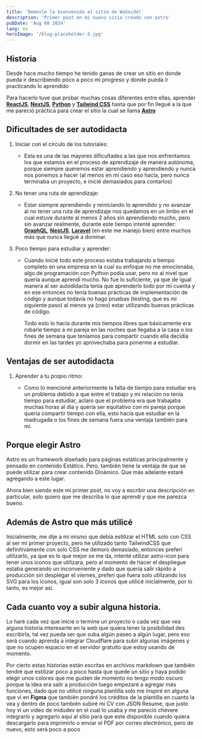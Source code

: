 ```yaml
---
title: 'Demosle la bienvenida al sitio de WaSeidel'
description: 'Primer post en mi nuevo sitio creado con astro'
pubDate: 'Aug 08 2024'
lang: es
heroImage: '/blog-placeholder-3.jpg'
---
```

## Historia

Desde hace mucho tiempo he tenido ganas de crear un sitio en donde pueda ir describiendo poco a poco mi progreso y donde pueda ir practicando lo aprendido

Para hacerlo tuve que probar muchas cosas diferentes entre ellas, aprender **[ReactJS](https://reactjs.dev)**, **[NextJS](https://nextjs.org)**, **[Python](https://python.org)** y **[Tailwind CSS](https://tailwindcss.com)** hasta que por fin llegué a la que me pareció práctica para crear el sitio la cual se llama **[Astro](https://astro.build/)**

## Dificultades de ser autodidacta

1.  Iniciar con el círculo de los tutoriales:

    -   Esta es una de las mayores dificultades a las que nos enfrentamos los que estamos en el proceso de aprendizaje de manera autónoma, porque siempre queremos estar aprendiendo y aprendiendo y nunca nos ponemos a hacer (al menos en mi caso eso hacía, pero nunca terminaba un proyecto, e inicié demasiados para contarlos)

2.  No tener una ruta de aprendizaje:

    -   Estar siempre aprendiendo y reiniciando lo aprendido y no avanzar al no tener una ruta de aprendizaje nos quedamos en un limbo en el cual estuve durante al menos 2 años sin aprendiendo mucho, pero sin avanzar realmente, durante este tiempo intenté aprender: **[GraphQL](https://graphql.org)**, **[NestJS](https://nestjs.com)**, **[Laravel](https://laravel.com)** (en este me manejo bien) entre muchos más que nunca llegué a dominar.

3.  Poco tiempo para estudiar y aprender:

    -   Cuando inicié todo este proceso estaba trabajando a tiempo completo en una empresa en la cual su enfoque no me emocionaba, algo de programación con Python podía usar, pero no al nivel que quería aunque aprendí mucho. No fue lo suficiente, ya que de igual manera al ser autodidacta tenía que aprenderlo todo por mi cuenta y en ese entonces no tenía buenas prácticas de implementación de código y aunque todavía no hago pruebas (testing, que es mi siguiente paso) al menos ya (creo) estar utilizando buenas prácticas de código.

        Todo esto lo hacía durante mis tiempos libres que básicamente era robarle tiempo a mi pareja en las noches que llegaba a la casa o los fines de semana que teníamos para compartir cuando ella decidía dormir en las tardes yo aprovechaba para ponerme a estudiar.

## Ventajas de ser autodidacta

1.  Aprender a tu propio ritmo:

    -   Como lo mencioné anteriormente la falta de tiempo para estudiar era un problema debido a que entre el trabajo y mi relación no tenía tiempo para estudiar, aclaro que el problema era que trabajaba muchas horas al día y quería ser equitativo con mi pareja porque quería compartir tiempo con ella, esto hacía que estudiar en la madrugada o los fines de semana fuera una ventaja también para mí.

## Porque elegir Astro

Astro es un framework diseñado para páginas estáticas principalmente y pensado en contenido Estático. Pero, también tiene la ventaja de que se puede utilizar para crear contenido Dinámico. Que más adelante estaré agregando a este lugar.

Ahora bien siendo este mi primer post, no voy a escribir una descripción en particular, solo quiero que me describa lo que aprendí y que me parezca bueno.

## Además de Astro que más utilicé

Inicialmente, me dije a mí mismo que debía estilizar el HTML solo con CSS al ser mi primer proyecto, pero he utilizado tanto TailwindCSS que definitivamente con solo CSS me demoro demasiado, entonces preferí utilizarlo, ya que es lo que mejor se me da, intenté utilizar astro-icon para tener unos iconos que utilizara, pero al momento de hacer el despliegue estaba generando un inconveniente y dado que quería salir rápido a producción sin desplegar el viernes, preferí que fuera solo utilizando los SVG para los iconos, igual son solo 3 iconos que utilicé inicialmente, por lo tanto, es mejor así.

## Cada cuanto voy a subir alguna historia.

Lo haré cada vez que inicie o termine un proyecto o cada vez que vea alguna historia interesante en la web que quiera tener la posibilidad des escribirla, tal vez pueda ser que suba algún paseo a algún lugar, pero eso será cuando aprenda a integrar Cloudflare para subir algunas imágenes y que no ocupen espacio en el servidor gratuito que estoy usando de momento.

Por cierto estas historias están escritas en archivos markdown que también tendré que estilizar poco a poco hasta que quede un sitio y haya podido elegir unos colores que me gusten de momento no tengo modo oscuro porque la idea era salir a producción luego empezaré a agregar más funciones, dado que no utilicé ninguna plantilla solo me inspiré en alguna que vi en **Figma** que también pondré los créditos de la plantilla en cuanto la vea y dentro de poco también subiré mi CV con JSON Resume, que justo hoy vi un vídeo de midudev en el cual lo usaba y me pareció chévere integrarlo y agregarlo aquí al sitio para que este disponible cuando quiera descargarlo para imprimirlo o enviar el PDF por correo electrónico, pero de nuevo, esto será poco a poco
